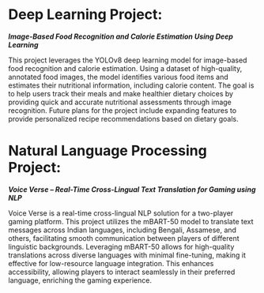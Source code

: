 # Deep Learning Project: 

***Image-Based Food Recognition and Calorie Estimation Using Deep Learning***

This project leverages the YOLOv8 deep learning model for image-based food recognition and calorie estimation. 
Using a dataset of high-quality, annotated food images, the model identifies various food items and estimates their nutritional information, including calorie content. 
The goal is to help users track their meals and make healthier dietary choices by providing quick and accurate nutritional assessments through image recognition. 
Future plans for the project include expanding features to provide personalized recipe recommendations based on dietary goals.

# Natural Language Processing Project: 

***Voice Verse – Real-Time Cross-Lingual Text Translation for Gaming using NLP***

Voice Verse is a real-time cross-lingual NLP solution for a two-player gaming platform. 
This project utilizes the mBART-50 model to translate text messages across Indian languages, including Bengali, Assamese, and others, facilitating smooth communication between players of different linguistic backgrounds. 
Leveraging mBART-50 allows for high-quality translations across diverse languages with minimal fine-tuning, making it effective for low-resource language integration. 
This enhances accessibility, allowing players to interact seamlessly in their preferred language, enriching the gaming experience.
